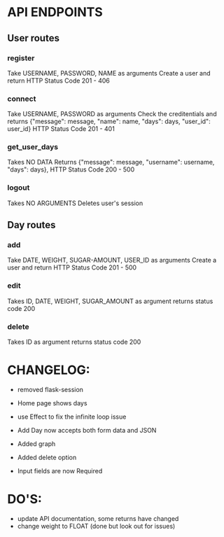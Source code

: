 
# API ENDPOINTS

## User routes
### register
Take USERNAME, PASSWORD, NAME as arguments
Create a user and return HTTP Status Code 201 - 406
### connect
Take USERNAME, PASSWORD as arguments
Check the creditentials and returns {"message": message, "name": name, "days": days, "user_id": user_id}
HTTP Status Code 201 - 401
### get_user_days
Takes NO DATA
Returns {"message": message, "username": username, "days": days}, HTTP Status Code 200 - 500
### logout
Takes NO ARGUMENTS
Deletes user's session


## Day routes
### add
Take DATE, WEIGHT, SUGAR-AMOUNT, USER_ID as arguments
Create a user and return HTTP Status Code 201 - 500
### edit
Takes ID, DATE, WEIGHT, SUGAR_AMOUNT as argument
returns status code 200
### delete
Takes ID as argument
returns status code 200



# CHANGELOG:
- removed flask-session
- Home page shows days
- use Effect to fix the infinite loop issue
- Add Day now accepts both form data and JSON
- Added graph
- Added delete option

- Input fields are now Required

# DO'S:
- update API documentation, some returns have changed
- change weight to FLOAT (done but look out for issues)
